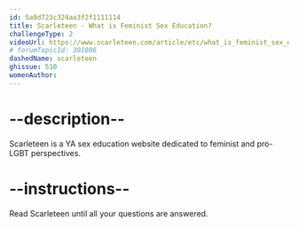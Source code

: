 ```yaml
---
id: 5a9d723c324aa3f2f1111114
title: Scarleteen - What is Feminist Sex Education?
challengeType: 2
videoUrl: https://www.scarleteen.com/article/etc/what_is_feminist_sex_education
# forumTopicId: 301086
dashedName: scarleteen
ghissue: 510
womenAuthor: 
---
```


# --description--

Scarleteen is a YA sex education website dedicated to feminist and pro-LGBT perspectives.

# --instructions--

Read Scarleteen until all your questions are answered.